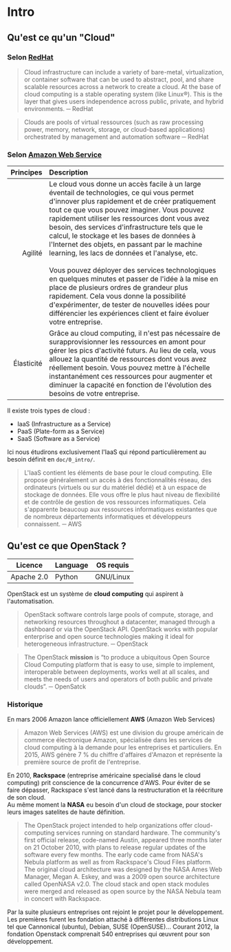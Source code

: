 # Intro

## Qu'est ce qu'un "Cloud"

### Selon [RedHat](https://www.redhat.com/en/topics/cloud-computing/cloud-vs-virtualization)

> Cloud infrastructure can include a variety of bare-metal, virtualization, or container software that can be used to abstract, pool, and share scalable resources across a network to create a cloud. At the base of cloud computing is a stable operating system (like Linux®). This is the layer that gives users independence across public, private, and hybrid environments. ─ RedHat

> Clouds are pools of virtual ressources (such as raw processing power, memory, network, storage, or cloud-based applications) orchestrated by management and automation software ─ RedHat


### Selon [Amazon Web Service](https://aws.amazon.com/fr/what-is-cloud-computing/)

| Principes  |  Description |
|----:|:----|
|Agilité|  Le cloud vous donne un accès facile à un large éventail de technologies, ce qui vous permet d'innover plus rapidement et de créer pratiquement tout ce que vous pouvez imaginer. Vous pouvez rapidement utiliser les ressources dont vous avez besoin, des services d'infrastructure tels que le calcul, le stockage et les bases de données à l'Internet des objets, en passant par le machine learning, les lacs de données et l'analyse, etc. <br><br>Vous pouvez déployer des services technologiques en quelques minutes et passer de l'idée à la mise en place de plusieurs ordres de grandeur plus rapidement. Cela vous donne la possibilité d'expérimenter, de tester de nouvelles idées pour différencier les expériences client et faire évoluer votre entreprise. |
| Élasticité| Grâce au cloud computing, il n'est pas nécessaire de surapprovisionner les ressources en amont pour gérer les pics d'activité futurs. Au lieu de cela, vous allouez la quantité de ressources dont vous avez réellement besoin. Vous pouvez mettre à l'échelle instantanément ces ressources pour augmenter et diminuer la capacité en fonction de l'évolution des besoins de votre entreprise.|

Il existe trois types de cloud :
- IaaS (Infrastructure as a Service)
- PaaS (Plate-form as a Service)
- SaaS (Software as a Service)

Ici nous étudirons exclusivement l'IaaS qui répond particulièrement au besoin définit en `doc/0_intro/`.

> L'IaaS contient les éléments de base pour le cloud computing. Elle propose généralement un accès à des fonctionnalités réseau, des ordinateurs (virtuels ou sur du matériel dédié) et à un espace de stockage de données. Elle vous offre le plus haut niveau de flexibilité et de contrôle de gestion de vos ressources informatiques. Cela s'apparente beaucoup aux ressources informatiques existantes que de nombreux départements informatiques et développeurs connaissent. ─ AWS



## Qu'est ce que OpenStack ?

| Licence | Language | OS requis |
|---------|----------|-----------|
| Apache 2.0| Python | GNU/Linux |


OpenStack est un système de **cloud computing** qui aspirent à l'automatisation.


> OpenStack software controls large pools of compute, storage, and networking resources throughout a datacenter, managed through a dashboard or via the OpenStack API. OpenStack works with popular enterprise and open source technologies making it ideal for heterogeneous infrastructure. ─ OpenStack

> The OpenStack **mission** is “to produce a ubiquitous Open Source Cloud Computing platform that is easy to use, simple to implement, interoperable between deployments, works well at all scales, and meets the needs of users and operators of both public and private clouds”. ─ OpenSatck

### Historique

En mars 2006 Amazon lance officiellement **AWS** (Amazon Web Services)

> Amazon Web Services (AWS) est une division du groupe américain de commerce électronique Amazon, spécialisée dans les services de cloud computing à la demande pour les entreprises et particuliers. En 2015, AWS génère 7 % du chiffre d'affaires d'Amazon et représente la première source de profit de l'entreprise.

En 2010, **Rackspace** (entreprise américaine specialisé dans le cloud computing) prit conscience de la concurrence d'AWS. Pour éviter de se faire dépasser, Rackspace s'est lancé dans la restructuration et la réécriture de son cloud.  
Au même moment la **NASA** eu besoin d'un cloud de stockage, pour stocker leurs images satelites de haute définition.  

> The OpenStack project intended to help organizations offer cloud-computing services running on standard hardware. The community's first official release, code-named Austin, appeared three months later on 21 October 2010, with plans to release regular updates of the software every few months. The early code came from NASA's Nebula platform as well as from Rackspace's Cloud Files platform. The original cloud architecture was designed by the NASA Ames Web Manager, Megan A. Eskey, and was a 2009 open source architecture called OpenNASA v2.0. The cloud stack and open stack modules were merged and released as open source by the NASA Nebula team in concert with Rackspace.

Par la suite plusieurs entreprises ont rejoint le projet pour le développement. Les premières furent les fondation attaché à différentes distributions Linux tel que Cannonical (ubuntu), Debian, SUSE (OpenSUSE)... Courant 2012, la fondation Openstack comprenait 540 entreprises qui œuvrent pour son développement.
